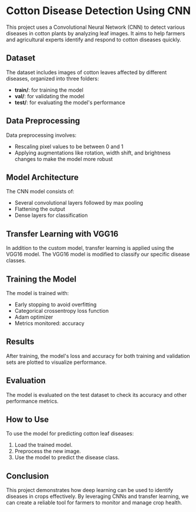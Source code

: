 # Cotton Disease Detection Using CNN

This project uses a Convolutional Neural Network (CNN) to detect various diseases in cotton plants by analyzing leaf images. It aims to help farmers and agricultural experts identify and respond to cotton diseases quickly.

## Dataset
The dataset includes images of cotton leaves affected by different diseases, organized into three folders:
- **train/**: for training the model
- **val/**: for validating the model
- **test/**: for evaluating the model's performance

## Data Preprocessing
Data preprocessing involves:
- Rescaling pixel values to be between 0 and 1
- Applying augmentations like rotation, width shift, and brightness changes to make the model more robust

## Model Architecture
The CNN model consists of:
- Several convolutional layers followed by max pooling
- Flattening the output
- Dense layers for classification


## Transfer Learning with VGG16
In addition to the custom model, transfer learning is applied using the VGG16 model. The VGG16 model is modified to classify our specific disease classes.

## Training the Model
The model is trained with:
- Early stopping to avoid overfitting
- Categorical crossentropy loss function
- Adam optimizer
- Metrics monitored: accuracy

## Results
After training, the model's loss and accuracy for both training and validation sets are plotted to visualize performance.

## Evaluation
The model is evaluated on the test dataset to check its accuracy and other performance metrics.

## How to Use
To use the model for predicting cotton leaf diseases:
1. Load the trained model.
2. Preprocess the new image.
3. Use the model to predict the disease class.

## Conclusion
This project demonstrates how deep learning can be used to identify diseases in crops effectively. By leveraging CNNs and transfer learning, we can create a reliable tool for farmers to monitor and manage crop health.
